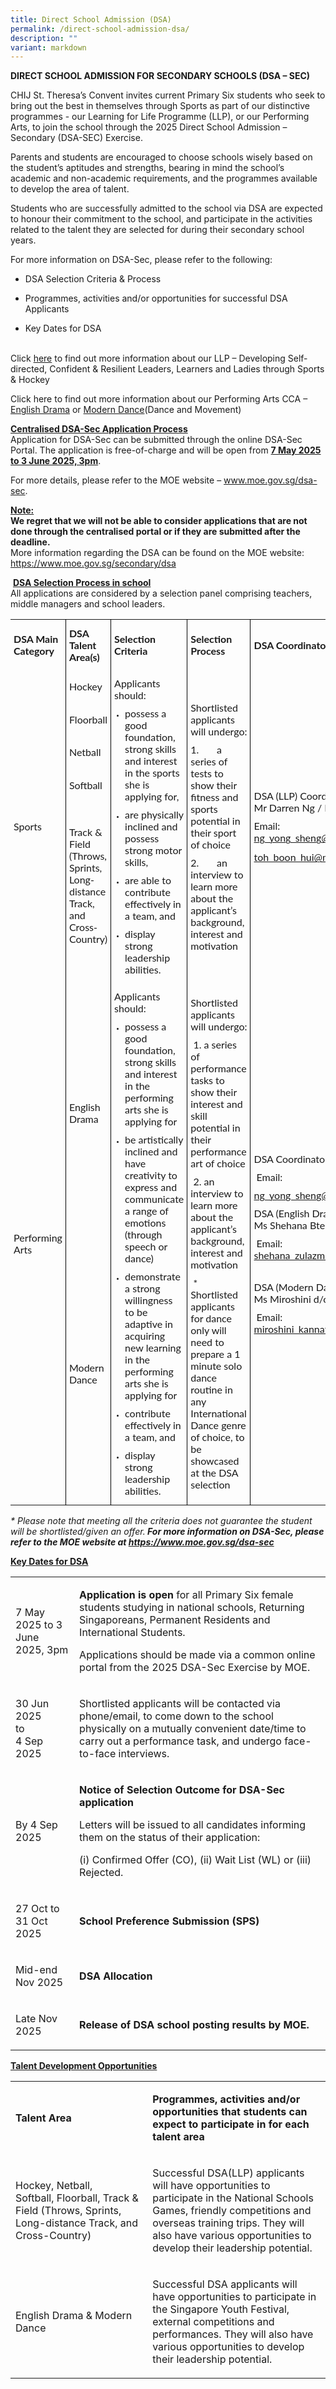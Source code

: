 ```yaml
---
title: Direct School Admission (DSA)
permalink: /direct-school-admission-dsa/
description: ""
variant: markdown
---
```

<p><strong>DIRECT SCHOOL ADMISSION FOR SECONDARY SCHOOLS (DSA – SEC)</strong>

</p>
<p>CHIJ St. Theresa’s Convent invites current Primary Six students who seek
to bring out the best in themselves through Sports as part of our distinctive
programmes - our Learning for Life Programme (LLP), or our Performing Arts,
to join the school through the 2025 Direct School Admission – Secondary
(DSA-SEC) Exercise.</p>
<p>Parents and students are encouraged to choose schools wisely based on
the student’s aptitudes and strengths, bearing in mind the school’s academic
and non-academic requirements, and the programmes available to develop
the area of talent.</p>
<p>Students who are successfully admitted to the school via DSA are expected
to honour their commitment to the school, and participate in the activities
related to the talent they are selected for during their secondary school
years.</p>
<p>For more information on DSA-Sec, please refer to the following:</p>
<ul data-tight="true" class="tight">
<li>
<p>DSA Selection Criteria &amp; Process</p>
</li>
<li>
<p>Programmes, activities and/or opportunities for successful DSA Applicants</p>
</li>
<li>
<p>Key Dates for DSA</p>
</li>
</ul>
<p><s><br></s>Click&nbsp;<a href="https://www.chijsttheresasconvent.moe.edu.sg/theresian-education/learning-for-life-programme-llp/" rel="noopener noreferrer nofollow" target="_blank">here</a>&nbsp;to
find out more information about our LLP – Developing Self-directed, Confident
&amp; Resilient Leaders, Learners and Ladies through Sports &amp; Hockey</p>
<p>Click here to find out more information about our Performing Arts CCA
– <a href="https://www.chijsttheresasconvent.moe.edu.sg/theresian-family/students/co-curricular-activities-cca/performing-arts/english-drama/" rel="noopener noreferrer nofollow" target="_blank">English Drama</a> or
<a href="https://www.chijsttheresasconvent.moe.edu.sg/theresian-family/students/co-curricular-activities-cca/performing-arts/dance-and-movement/" rel="noopener noreferrer nofollow" target="_blank">Modern Dance</a>(Dance and Movement)</p>
<p><strong><u>Centralised DSA-Sec Application Process</u></strong>
<br>Application for DSA-Sec can be submitted through the online DSA-Sec Portal.
The application is free-of-charge and will be open from&nbsp;<strong><u>7 May 2025 to 3 June 2025, 3pm</u></strong>.</p>
<p>For more details, please refer to the MOE website –&nbsp;<a href="https://www.moe.gov.sg/secondary/dsa" rel="noopener noreferrer nofollow" target="_blank">www.moe.gov.sg/dsa-sec</a>.</p>
<p><strong><u>Note:</u></strong>
<br><strong>We regret that we will not be able to consider&nbsp;applications that are not done through the centralised portal or if they are submitted after the deadline.</strong>
<br>More information regarding the DSA can be found on the MOE website:&nbsp;
<br><a href="https://www.moe.gov.sg/secondary/dsa" rel="noopener noreferrer nofollow" target="_blank">https://www.moe.gov.sg/secondary/dsa</a>
</p>
<p>&nbsp;<strong><u>DSA Selection Process in school</u></strong>
<br>All applications are considered by a selection panel comprising teachers,
middle managers and school leaders.</p>
	
<table style="min-width: 120px; border-collapse: collapse;">
    <colgroup>
        <col>
        <col>
        <col>
        <col>
        <col>
    </colgroup>
    <tbody style="font-size: 10px !important;">
        <tr>
            <td rowspan="1" colspan="1" style="border-right: 1px solid black;">
                <p><strong><span style="font-family: 'Lato', sans-serif; font-size: 12pt;">DSA Main Category</span></strong></p>
            </td>
            <td rowspan="1" colspan="1" style="border-right: 1px solid black;">
                <p><strong><span style="font-family: 'Lato', sans-serif; font-size: 12pt;">DSA Talent Area(s)</span></strong></p>
            </td>
            <td rowspan="1" colspan="1" style="border-right: 1px solid black;">
                <p><strong><span style="font-family: 'Lato', sans-serif; font-size: 12pt;">Selection Criteria</span></strong></p>
            </td>
            <td rowspan="1" colspan="1" style="border-right: 1px solid black;">
                <p><strong><span style="font-family: 'Lato', sans-serif; font-size: 12pt;">Selection Process</span></strong></p>
            </td>
            <td rowspan="1" colspan="1">
									<p><strong><span style="font-family: 'Lato', sans-serif; font-size: 12pt;">DSA Coordinator(s)</span></strong></p>
            </td>
        </tr>
        <tr>
            <td rowspan="5" colspan="1" style="border-right: 1px solid black;">
							<p><span style="font-family: 'Lato', sans-serif; font-size: 12pt;">Sports</span></p>
            </td>
            <td rowspan="1" colspan="1" style="border-right: 1px solid black;">
							<p><span style="font-family: 'Lato', sans-serif; font-size: 12pt;">Hockey</span></p>
            </td>
            <td rowspan="5" colspan="1" style="border-right: 1px solid black;">
                <p><span style="font-family: 'Lato', sans-serif; font-size: 12pt;">Applicants should:</span></p>
                <ul data-tight="true" class="tight">
                    <li><p><span style="font-family: 'Lato', sans-serif; font-size: 12pt;">possess a good foundation, strong skills and interest in the sports she is applying for,&nbsp;</span></p></li>
                    <li><p><span style="font-family: 'Lato', sans-serif; font-size: 12pt;">are physically inclined and possess strong motor skills,&nbsp;</span></p></li>
                    <li><p><span style="font-family: 'Lato', sans-serif; font-size: 12pt;">are able to contribute effectively in a team, and&nbsp;</span></p></li>
                    <li><p><span style="font-family: 'Lato', sans-serif; font-size: 12pt;">display strong leadership abilities.</span></p></li>
                </ul>
            </td>
            <td rowspan="5" colspan="1" style="border-right: 1px solid black;">
                <p><span style="font-family: 'Lato', sans-serif; font-size: 12pt;">Shortlisted applicants will&nbsp;undergo:
                </span></p><p><span style="font-family: 'Lato', sans-serif; font-size: 12pt;">1.&nbsp;&nbsp;&nbsp;&nbsp;&nbsp;&nbsp; a series of tests to show their fitness and sports potential in their sport of choice</span></p>
                <p><span style="font-family: 'Lato', sans-serif; font-size: 12pt;">2.&nbsp;&nbsp;&nbsp;&nbsp;&nbsp;&nbsp; an interview to learn more about the applicant’s background, interest and motivation</span></p>
            </td>
            <td rowspan="5" colspan="1">
                <p><span style="font-family: 'Lato', sans-serif; font-size: 12pt;">DSA (LLP) Coordinator:<br>Mr Darren Ng / Mr Toh Boon Hui</span></p>
							<p><span style="font-family: 'Lato', sans-serif; font-size: 12pt;">Email:</span><br><a href="mailto:ng_yong_sheng@moe.edu.sg" rel="noopener noreferrer nofollow" target="_blank"><span style="font-family: 'Lato', sans-serif; font-size: 12pt;">ng_yong_sheng@moe.edu.sg</span></a><br><br><a href="mailto:toh_boon_hui@moe.edu.sg" rel="noopener noreferrer nofollow" target="_blank"><span style="font-family: 'Lato', sans-serif; font-size: 12pt;">toh_boon_hui@moe.edu.sg</span></a></p>
            </td>
        </tr>
        <tr>
            <td rowspan="1" colspan="1" style="border-right: 1px solid black;">
							<p><span style="font-family: 'Lato', sans-serif; font-size: 12pt;">Floorball</span></p>
            </td>
        </tr>
        <tr>
            <td rowspan="1" colspan="1" style="border-right: 1px solid black;">
							<p><span style="font-family: 'Lato', sans-serif; font-size: 12pt;">Netball</span></p>
            </td>
        </tr>
        <tr>
            <td rowspan="1" colspan="1" style="border-right: 1px solid black;">
							<p><span style="font-family: 'Lato', sans-serif; font-size: 12pt;">Softball</span></p>
            </td>
        </tr>
        <tr>
            <td rowspan="1" colspan="1" style="border-right: 1px solid black;">
                <p><span style="font-family: 'Lato', sans-serif; font-size: 12pt;">Track &amp; Field (Throws, Sprints, Long-distance Track, and Cross-Country)</span></p>
                <p>&nbsp;</p>
            </td>
        </tr>
        <tr>
            <td rowspan="2" colspan="1" style="border-right: 1px solid black;">
                <p><span style="font-family: 'Lato', sans-serif; font-size: 12pt;">Performing Arts</span></p>
            </td>
            <td rowspan="1" colspan="1" style="border-right: 1px solid black;">
                <p><span style="font-family: 'Lato', sans-serif; font-size: 12pt;">English Drama</span></p>
            </td>
            <td rowspan="2" colspan="1" style="border-right: 1px solid black;">
                <p><span style="font-family: 'Lato', sans-serif; font-size: 12pt;">Applicants should:&nbsp;</span></p>
                <ul data-tight="true" class="tight">
                    <li><p><span style="font-family: 'Lato', sans-serif; font-size: 12pt;">possess a good foundation, strong skills and interest in the performing arts she is applying for</span></p></li>
                    <li><p><span style="font-family: 'Lato', sans-serif; font-size: 12pt;">be artistically inclined and have creativity to express and communicate a range of emotions (through speech or dance)</span></p></li>
                    <li><p><span style="font-family: 'Lato', sans-serif; font-size: 12pt;">demonstrate a strong willingness to be adaptive in acquiring new learning in the performing arts she is applying for</span></p></li>
                    <li><p><span style="font-family: 'Lato', sans-serif; font-size: 12pt;">contribute effectively in a team, and</span></p></li>
									<li><p><span style="font-family: 'Lato', sans-serif; font-size: 12pt;">display strong leadership abilities.</span></p></li>
                </ul>
            </td>
            <td rowspan="2" colspan="1" style="border-right: 1px solid black;">
                <p><span style="font-family: 'Lato', sans-serif; font-size: 12pt;">Shortlisted applicants will undergo:</span></p>
                <p><span style="font-family: 'Lato', sans-serif; font-size: 12pt;">&nbsp;1. a series of performance tasks to show their interest and skill potential in their performance art of choice</span></p>
                <p><span style="font-family: 'Lato', sans-serif; font-size: 12pt;">&nbsp;2. an interview to learn more about the applicant’s background, interest and motivation</span></p>
                <p><span style="font-family: 'Lato', sans-serif; font-size: 12pt;">&nbsp;* Shortlisted applicants for dance only will need to prepare a 1 minute solo dance routine in any International Dance genre of choice, to be showcased at the DSA selection</span></p>
            </td>
            <td rowspan="2" colspan="1">
                <p><span style="font-family: 'Lato', sans-serif; font-size: 12pt;">DSA Coordinator:Mr Darren Ng</span></p>
                <p><span style="font-family: 'Lato', sans-serif; font-size: 12pt;">&nbsp;Email:</span></p>
                <a href="mailto:ng_yong_sheng@moe.edu.sg" rel="noopener noreferrer nofollow" target="_blank"><span style="font-family: 'Lato', sans-serif; font-size: 12pt;">ng_yong_sheng@moe.edu.sg</span></a><p></p>
                <p><span style="font-family: 'Lato', sans-serif; font-size: 12pt;">DSA (English Drama) Coordinator:<br>Ms Shehana Bte Zulazmi</span></p>
                <p><span style="font-family: 'Lato', sans-serif; font-size: 12pt;">&nbsp;Email:</span><br><a href="mailto:shehana_zulazmi@moe.edu.sg" rel="noopener noreferrer nofollow" target="_blank"><span style="font-family: 'Lato', sans-serif; font-size: 12pt;">shehana_zulazmi@moe.edu.sg</span></a></p>
                <p>&nbsp;</p>
                <p><span style="font-family: 'Lato', sans-serif; font-size: 12pt;">DSA (Modern Dance) Coordinator:<br>Ms Miroshini d/o Kannathasan</span></p>
                <p><span style="font-family: 'Lato', sans-serif; font-size: 12pt;">&nbsp;Email:</span><br><a href="mailto:miroshini_kannathasan@moe.edu.sg" rel="noopener noreferrer nofollow" target="_blank"><span style="font-family: 'Lato', sans-serif; font-size: 12pt;">miroshini_kannathasan@moe.edu.sg</span></a></p>
                <p></p>
            </td>
        </tr>
        <tr>
            <td rowspan="1" colspan="1" style="border-right: 1px solid black;">
                <p><span style="font-family: 'Lato', sans-serif; font-size: 12pt;">Modern Dance</span></p>
            </td>
        </tr>
    </tbody>
</table>
<p><em>* Please note that meeting all the criteria does not guarantee the student will be shortlisted/given an offer.</em><strong><em> For more information on DSA-Sec, please refer to the MOE website at&nbsp;<a href="https://www.moe.gov.sg/dsa-sec" rel="noopener noreferrer nofollow" target="_blank">https://www.moe.gov.sg/dsa-sec</a></em></strong>
</p>
<p><strong><u>Key Dates for DSA</u></strong>
</p>
<table style="minWidth: 50px">
<colgroup>
<col>
<col>
</colgroup>
<tbody>
<tr>
<td rowspan="1" colspan="1">
<p>7 May 2025 to 3 June 2025, 3pm</p>
</td>
<td rowspan="1" colspan="1">
<p><strong>Application is open</strong>&nbsp;for all Primary Six female students
studying in national schools, Returning Singaporeans, Permanent Residents
and International Students.</p>
<p>Applications should be made via a common online portal from the&nbsp;2025&nbsp;DSA-Sec
Exercise by MOE.</p>
</td>
</tr>
<tr>
<td rowspan="1" colspan="1">
<p>30 Jun 2025
<br>to
<br>4 Sep 2025</p>
</td>
<td rowspan="1" colspan="1">
<p>Shortlisted applicants will be contacted via phone/email, to come down
to the school physically on a mutually convenient date/time to carry out
a performance task, and undergo face-to-face interviews.</p>
</td>
</tr>
<tr>
<td rowspan="1" colspan="1">
<p>By 4 Sep 2025</p>
</td>
<td rowspan="1" colspan="1">
<p><strong>Notice of Selection Outcome for DSA-Sec application</strong>
</p>
<p>Letters will be issued to all candidates informing them on the status
of their application:</p>
<p>(i) Confirmed Offer (CO), (ii) Wait List (WL) or (iii) Rejected.</p>
</td>
</tr>
<tr>
<td rowspan="1" colspan="1">
<p>27 Oct to 31 Oct 2025</p>
</td>
<td rowspan="1" colspan="1">
<p><strong>School Preference Submission (SPS)</strong>
</p>
</td>
</tr>
<tr>
<td rowspan="1" colspan="1">
<p>Mid-end Nov 2025</p>
</td>
<td rowspan="1" colspan="1">
<p><strong>DSA Allocation</strong>
</p>
</td>
</tr>
<tr>
<td rowspan="1" colspan="1">
<p>Late Nov 2025</p>
</td>
<td rowspan="1" colspan="1">
<p><strong>Release of DSA school posting results by MOE.</strong>
</p>
</td>
</tr>
</tbody>
</table>
<p><strong><u>Talent Development Opportunities</u></strong>
</p>
<table style="minWidth: 50px">
<colgroup>
<col>
<col>
</colgroup>
<tbody>
<tr>
<td rowspan="1" colspan="1">
<p><strong>Talent Area</strong>
</p>
</td>
<td rowspan="1" colspan="1">
<p><strong>Programmes, activities and/or opportunities that students can expect to participate in for each talent area</strong>
</p>
</td>
</tr>
<tr>
<td rowspan="1" colspan="1">
<p>Hockey, Netball, Softball,&nbsp;Floorball, Track &amp; Field (Throws,
Sprints, Long-distance Track, and Cross-Country)</p>
</td>
<td rowspan="1" colspan="1">
<p>Successful DSA(LLP) applicants will have opportunities to participate
in the National Schools Games, friendly competitions and overseas training
trips. They will also have various opportunities to develop their leadership
potential.</p>
</td>
</tr>
<tr>
<td rowspan="1" colspan="1">
<p>English Drama &amp; Modern Dance</p>
</td>
<td rowspan="1" colspan="1">
<p>Successful DSA applicants will have opportunities to participate in the
Singapore Youth Festival, external competitions and performances. They
will also have various opportunities to develop their leadership potential.	</p>
</td>
</tr>

</tbody>
	
	
	
	
	
	
</table>
<p>&nbsp;</p>